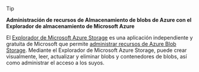 > [!TIP]
> 
> **Administración de recursos de Almacenamiento de blobs de Azure con el Explorador de almacenamiento de Microsoft Azure**
> 
> El [Explorador de Microsoft Azure Storage](https://azure.microsoft.com/features/storage-explorer/) es una aplicación independiente y gratuita de Microsoft que permite [administrar recursos de Azure Blob Storage](../articles/vs-azure-tools-storage-explorer-blobs.md). Mediante el Explorador de Microsoft Azure Storage, puede crear visualmente, leer, actualizar y eliminar blobs y contenedores de blobs, así como administrar el acceso a los suyos.


